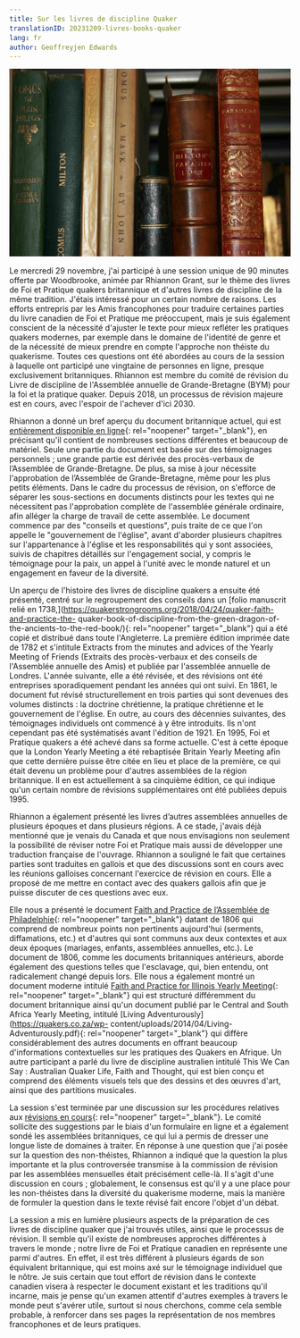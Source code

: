 ```yaml
---
title: Sur les livres de discipline Quaker
translationID: 20231209-livres-books-quaker
lang: fr
author: Geoffreyjen Edwards
---
```

![Old Books](/assets/images/Ryan-library_books.jpg)

Le mercredi 29 novembre, j&#39;ai participé à une session unique de 90 minutes offerte par Woodbrooke, animée par Rhiannon Grant, sur le thème des livres de Foi et Pratique quakers britannique et d&#39;autres livres de discipline de la même tradition. J&#39;étais intéressé pour un certain nombre de raisons. Les efforts entrepris par les Amis francophones pour traduire certaines parties du livre canadien de Foi et Pratique me préoccupent, mais je suis également conscient de la nécessité d&#39;ajuster le texte pour mieux refléter les pratiques quakers modernes, par exemple dans le domaine de l&#39;identité de genre et de la nécessité de mieux prendre en compte l&#39;approche non théiste du quakerisme. Toutes ces questions ont été abordées au cours de la session à laquelle ont participé une vingtaine de personnes en ligne, presque exclusivement britanniques. Rhiannon est membre du comité de révision du Livre de discipline de l&#39;Assemblée annuelle de Grande-Bretagne (BYM) pour la foi et la pratique quaker. Depuis 2018, un processus de révision majeure est en cours, avec l&#39;espoir de l&#39;achever d&#39;ici 2030.

Rhiannon a donné un bref aperçu du document britannique actuel, qui est [entièrement disponible en ligne](https://qfp.quaker.org.uk/){: rel="noopener" target="_blank"}, en précisant qu&#39;il contient de nombreuses sections différentes et beaucoup de matériel. Seule une partie du document est basée sur des témoignages personnels ; une grande partie est dérivée des procès-verbaux de l’Assemblée de Grande-Bretagne. De plus, sa mise à jour nécessite l&#39;approbation de l’Assemblée de Grande-Bretagne, même pour les plus petits éléments. Dans le cadre du processus de révision, on s&#39;efforce de séparer les sous-sections en documents distincts pour les textes qui ne nécessitent pas l&#39;approbation complète de l&#39;assemblée générale ordinaire, afin alléger la charge de travail de cette assemblée. Le document commence par des &quot;conseils et questions&quot;, puis traite de ce que l&#39;on appelle le &quot;gouvernement de l&#39;église&quot;, avant d&#39;aborder plusieurs chapitres sur l&#39;appartenance à l&#39;église et les responsabilités qui y sont associées, suivis de chapitres détaillés sur l&#39;engagement social, y compris le témoignage pour la paix, un appel à l&#39;unité avec le monde naturel et un engagement en faveur de la diversité.

Un aperçu de l&#39;histoire des livres de discipline quakers a ensuite été présenté, centré sur le regroupement des conseils dans un [folio manuscrit relié en 1738,](https://quakerstrongrooms.org/2018/04/24/quaker-faith-and-practice-the- quaker-book-of-discipline-from-the-green-dragon-of-the-ancients-to-the-red-book/){: rel="noopener" target="_blank"} qui a été copié et distribué dans toute l&#39;Angleterre. La première édition imprimée date de 1782 et s&#39;intitule Extracts from the minutes and advices of the Yearly Meeting of Friends (Extraits des procès-verbaux et des conseils de l&#39;Assemblée annuelle des Amis) et publiée par l&#39;assemblée annuelle de Londres.  L&#39;année suivante, elle a été révisée, et des révisions ont été entreprises sporadiquement pendant les années qui ont suivi. En 1861, le document fut révisé structurellement en trois parties qui sont devenues des volumes distincts : la doctrine chrétienne, la pratique chrétienne et le gouvernement de l&#39;église. En outre, au cours des décennies suivantes, des témoignages individuels ont commencé à y être introduits. Ils n&#39;ont cependant pas été systématisés avant l&#39;édition de 1921. En 1995, Foi et Pratique quakers a été achevé dans sa forme actuelle. C&#39;est à cette époque que la London Yearly Meeting a été rebaptisée Britain Yearly Meeting afin que cette dernière puisse être citée en lieu et place de la première, ce qui était devenu un problème pour d&#39;autres assemblées de la région britannique. Il en est actuellement à sa cinquième édition, ce qui indique qu&#39;un certain nombre de révisions supplémentaires ont été publiées depuis 1995.

Rhiannon a également présenté les livres d’autres assemblées annuelles de plusieurs époques et dans plusieurs régions. A ce stade, j&#39;avais déjà mentionné que je venais du Canada et que nous envisagions non seulement la possibilité de réviser notre Foi et Pratique mais aussi de développer une traduction française de l&#39;ouvrage. Rhiannon a souligné le fait que certaines parties sont traduites en gallois et que des discussions sont en cours avec les réunions galloises concernant l&#39;exercice de révision en cours. Elle a proposé de me mettre en contact avec des quakers gallois afin que je puisse discuter de ces questions avec eux.

Elle nous a présenté le document [Faith and Practice de l’Assemblée de Philadelphie](https://qhpress.org/texts/obod/){: rel="noopener" target="_blank"} datant de 1806 qui comprend de nombreux points non pertinents aujourd&#39;hui (serments, diffamations, etc.) et d&#39;autres qui sont communs aux deux contextes et aux deux époques (mariages, enfants, assemblées annuelles, etc.). Le document de 1806, comme les documents britanniques antérieurs, aborde également des questions telles que l&#39;esclavage, qui, bien entendu, ont radicalement changé depuis lors. Elle nous a également montré un document moderne intitulé [Faith and Practice for Illinois Yearly Meeting](https://Ilym.org/ilym/faith-and-practice){: rel="noopener" target="_blank"} qui est structuré différemment du document britannique ainsi qu&#39;un document publié par le Central and South Africa Yearly Meeting, intitulé [Living Adventurously](https://quakers.co.za/wp- content/uploads/2014/04/Living-Adventurously.pdf){: rel="noopener" target="_blank"} qui diffère considérablement des autres documents en offrant beaucoup d&#39;informations contextuelles sur les pratiques des Quakers en Afrique. Un autre participant a parlé du livre de discipline australien intitulé This We Can Say : Australian Quaker Life, Faith and Thought, qui est bien conçu et comprend des éléments visuels tels que des dessins et des œuvres d&#39;art, ainsi que des partitions musicales.

La session s&#39;est terminée par une discussion sur les procédures relatives aux [révisions en cours](https://www.quaker.org.uk/resources/quaker-faith-and-practice/revising-quaker-faith-practice){: rel="noopener" target="_blank"}. Le comité sollicite des suggestions par le biais d&#39;un formulaire en ligne et a également sondé les assemblées britanniques, ce qui lui a permis de dresser une longue liste de domaines à traiter. En réponse à une question que j&#39;ai posée sur la question des non-théistes, Rhiannon a indiqué que la question la plus importante et la plus controversée transmise à la commission de révision par les assemblées mensuelles était précisément celle-là. Il s&#39;agit d&#39;une discussion en cours ; globalement, le consensus est qu&#39;il y a une place pour les non-théistes dans la diversité du quakerisme moderne, mais la manière de formuler la question dans le texte révisé fait encore l&#39;objet d&#39;un débat.

La session a mis en lumière plusieurs aspects de la préparation de ces livres de discipline quaker que j&#39;ai trouvés utiles, ainsi que le processus de révision. Il semble qu&#39;il existe de nombreuses approches différentes à travers le monde ; notre livre de Foi et Pratique canadien en représente une parmi d&#39;autres. En effet, il est très différent à plusieurs égards de son équivalent britannique, qui est moins axé sur le témoignage individuel que le nôtre. Je suis certain que tout effort de révision dans le contexte canadien visera à respecter le document existant et les traditions qu&#39;il incarne, mais je pense qu&#39;un examen attentif d&#39;autres exemples à travers le monde peut s&#39;avérer utile, surtout si nous cherchons, comme cela semble probable, à renforcer dans ses pages la représentation de nos membres francophones et de leurs pratiques.
